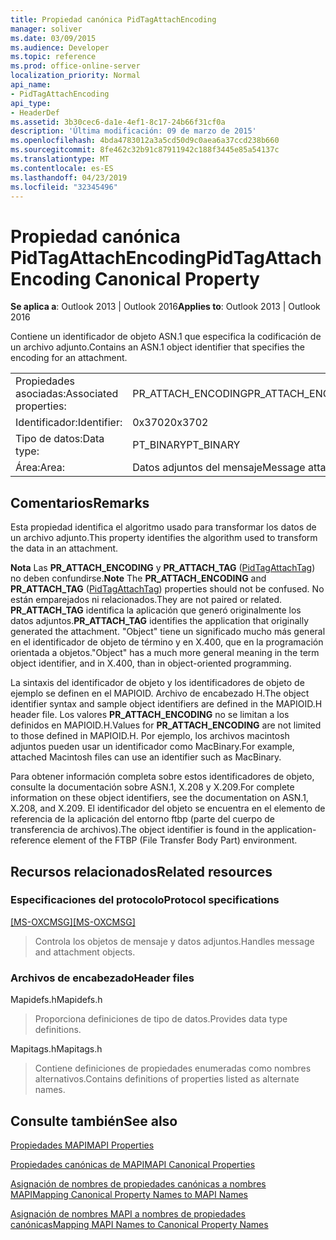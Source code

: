 ```yaml
---
title: Propiedad canónica PidTagAttachEncoding
manager: soliver
ms.date: 03/09/2015
ms.audience: Developer
ms.topic: reference
ms.prod: office-online-server
localization_priority: Normal
api_name:
- PidTagAttachEncoding
api_type:
- HeaderDef
ms.assetid: 3b30cec6-da1e-4ef1-8c17-24b66f31cf0a
description: 'Última modificación: 09 de marzo de 2015'
ms.openlocfilehash: 4bda4783012a3a5cd50d9c0aea6a37ccd238b660
ms.sourcegitcommit: 8fe462c32b91c87911942c188f3445e85a54137c
ms.translationtype: MT
ms.contentlocale: es-ES
ms.lasthandoff: 04/23/2019
ms.locfileid: "32345496"
---
```

# <a name="pidtagattachencoding-canonical-property"></a><span data-ttu-id="ef7d4-103">Propiedad canónica PidTagAttachEncoding</span><span class="sxs-lookup"><span data-stu-id="ef7d4-103">PidTagAttachEncoding Canonical Property</span></span>

  
  
<span data-ttu-id="ef7d4-104">**Se aplica a**: Outlook 2013 | Outlook 2016</span><span class="sxs-lookup"><span data-stu-id="ef7d4-104">**Applies to**: Outlook 2013 | Outlook 2016</span></span> 
  
<span data-ttu-id="ef7d4-105">Contiene un identificador de objeto ASN.1 que especifica la codificación de un archivo adjunto.</span><span class="sxs-lookup"><span data-stu-id="ef7d4-105">Contains an ASN.1 object identifier that specifies the encoding for an attachment.</span></span> 
  
|||
|:-----|:-----|
|<span data-ttu-id="ef7d4-106">Propiedades asociadas:</span><span class="sxs-lookup"><span data-stu-id="ef7d4-106">Associated properties:</span></span>  <br/> |<span data-ttu-id="ef7d4-107">PR_ATTACH_ENCODING</span><span class="sxs-lookup"><span data-stu-id="ef7d4-107">PR_ATTACH_ENCODING</span></span>  <br/> |
|<span data-ttu-id="ef7d4-108">Identificador:</span><span class="sxs-lookup"><span data-stu-id="ef7d4-108">Identifier:</span></span>  <br/> |<span data-ttu-id="ef7d4-109">0x3702</span><span class="sxs-lookup"><span data-stu-id="ef7d4-109">0x3702</span></span>  <br/> |
|<span data-ttu-id="ef7d4-110">Tipo de datos:</span><span class="sxs-lookup"><span data-stu-id="ef7d4-110">Data type:</span></span>  <br/> |<span data-ttu-id="ef7d4-111">PT_BINARY</span><span class="sxs-lookup"><span data-stu-id="ef7d4-111">PT_BINARY</span></span>  <br/> |
|<span data-ttu-id="ef7d4-112">Área:</span><span class="sxs-lookup"><span data-stu-id="ef7d4-112">Area:</span></span>  <br/> |<span data-ttu-id="ef7d4-113">Datos adjuntos del mensaje</span><span class="sxs-lookup"><span data-stu-id="ef7d4-113">Message attachment</span></span>  <br/> |
   
## <a name="remarks"></a><span data-ttu-id="ef7d4-114">Comentarios</span><span class="sxs-lookup"><span data-stu-id="ef7d4-114">Remarks</span></span>

<span data-ttu-id="ef7d4-115">Esta propiedad identifica el algoritmo usado para transformar los datos de un archivo adjunto.</span><span class="sxs-lookup"><span data-stu-id="ef7d4-115">This property identifies the algorithm used to transform the data in an attachment.</span></span>
  
 <span data-ttu-id="ef7d4-116">**Nota** Las **PR_ATTACH_ENCODING** y **PR_ATTACH_TAG** ([PidTagAttachTag](pidtagattachtag-canonical-property.md)) no deben confundirse.</span><span class="sxs-lookup"><span data-stu-id="ef7d4-116">**Note** The **PR_ATTACH_ENCODING** and **PR_ATTACH_TAG** ([PidTagAttachTag](pidtagattachtag-canonical-property.md)) properties should not be confused.</span></span> <span data-ttu-id="ef7d4-117">No están emparejados ni relacionados.</span><span class="sxs-lookup"><span data-stu-id="ef7d4-117">They are not paired or related.</span></span> <span data-ttu-id="ef7d4-118">**PR_ATTACH_TAG** identifica la aplicación que generó originalmente los datos adjuntos.</span><span class="sxs-lookup"><span data-stu-id="ef7d4-118">**PR_ATTACH_TAG** identifies the application that originally generated the attachment.</span></span> <span data-ttu-id="ef7d4-119">"Object" tiene un significado mucho más general en el identificador de objeto de término y en X.400, que en la programación orientada a objetos.</span><span class="sxs-lookup"><span data-stu-id="ef7d4-119">"Object" has a much more general meaning in the term object identifier, and in X.400, than in object-oriented programming.</span></span> 
  
<span data-ttu-id="ef7d4-120">La sintaxis del identificador de objeto y los identificadores de objeto de ejemplo se definen en el MAPIOID. Archivo de encabezado H.</span><span class="sxs-lookup"><span data-stu-id="ef7d4-120">The object identifier syntax and sample object identifiers are defined in the MAPIOID.H header file.</span></span> <span data-ttu-id="ef7d4-121">Los valores **PR_ATTACH_ENCODING** no se limitan a los definidos en MAPIOID.H.</span><span class="sxs-lookup"><span data-stu-id="ef7d4-121">Values for **PR_ATTACH_ENCODING** are not limited to those defined in MAPIOID.H.</span></span> <span data-ttu-id="ef7d4-122">Por ejemplo, los archivos macintosh adjuntos pueden usar un identificador como MacBinary.</span><span class="sxs-lookup"><span data-stu-id="ef7d4-122">For example, attached Macintosh files can use an identifier such as MacBinary.</span></span> 
  
<span data-ttu-id="ef7d4-123">Para obtener información completa sobre estos identificadores de objeto, consulte la documentación sobre ASN.1, X.208 y X.209.</span><span class="sxs-lookup"><span data-stu-id="ef7d4-123">For complete information on these object identifiers, see the documentation on ASN.1, X.208, and X.209.</span></span> <span data-ttu-id="ef7d4-124">El identificador del objeto se encuentra en el elemento de referencia de la aplicación del entorno ftbp (parte del cuerpo de transferencia de archivos).</span><span class="sxs-lookup"><span data-stu-id="ef7d4-124">The object identifier is found in the application-reference element of the FTBP (File Transfer Body Part) environment.</span></span> 
  
## <a name="related-resources"></a><span data-ttu-id="ef7d4-125">Recursos relacionados</span><span class="sxs-lookup"><span data-stu-id="ef7d4-125">Related resources</span></span>

### <a name="protocol-specifications"></a><span data-ttu-id="ef7d4-126">Especificaciones del protocolo</span><span class="sxs-lookup"><span data-stu-id="ef7d4-126">Protocol specifications</span></span>

<span data-ttu-id="ef7d4-127">[[MS-OXCMSG]](https://msdn.microsoft.com/library/7fd7ec40-deec-4c06-9493-1bc06b349682%28Office.15%29.aspx)</span><span class="sxs-lookup"><span data-stu-id="ef7d4-127">[[MS-OXCMSG]](https://msdn.microsoft.com/library/7fd7ec40-deec-4c06-9493-1bc06b349682%28Office.15%29.aspx)</span></span>
  
> <span data-ttu-id="ef7d4-128">Controla los objetos de mensaje y datos adjuntos.</span><span class="sxs-lookup"><span data-stu-id="ef7d4-128">Handles message and attachment objects.</span></span>
    
### <a name="header-files"></a><span data-ttu-id="ef7d4-129">Archivos de encabezado</span><span class="sxs-lookup"><span data-stu-id="ef7d4-129">Header files</span></span>

<span data-ttu-id="ef7d4-130">Mapidefs.h</span><span class="sxs-lookup"><span data-stu-id="ef7d4-130">Mapidefs.h</span></span>
  
> <span data-ttu-id="ef7d4-131">Proporciona definiciones de tipo de datos.</span><span class="sxs-lookup"><span data-stu-id="ef7d4-131">Provides data type definitions.</span></span>
    
<span data-ttu-id="ef7d4-132">Mapitags.h</span><span class="sxs-lookup"><span data-stu-id="ef7d4-132">Mapitags.h</span></span>
  
> <span data-ttu-id="ef7d4-133">Contiene definiciones de propiedades enumeradas como nombres alternativos.</span><span class="sxs-lookup"><span data-stu-id="ef7d4-133">Contains definitions of properties listed as alternate names.</span></span>
    
## <a name="see-also"></a><span data-ttu-id="ef7d4-134">Consulte también</span><span class="sxs-lookup"><span data-stu-id="ef7d4-134">See also</span></span>



[<span data-ttu-id="ef7d4-135">Propiedades MAPI</span><span class="sxs-lookup"><span data-stu-id="ef7d4-135">MAPI Properties</span></span>](mapi-properties.md)
  
[<span data-ttu-id="ef7d4-136">Propiedades canónicas de MAPI</span><span class="sxs-lookup"><span data-stu-id="ef7d4-136">MAPI Canonical Properties</span></span>](mapi-canonical-properties.md)
  
[<span data-ttu-id="ef7d4-137">Asignación de nombres de propiedades canónicas a nombres MAPI</span><span class="sxs-lookup"><span data-stu-id="ef7d4-137">Mapping Canonical Property Names to MAPI Names</span></span>](mapping-canonical-property-names-to-mapi-names.md)
  
[<span data-ttu-id="ef7d4-138">Asignación de nombres MAPI a nombres de propiedades canónicas</span><span class="sxs-lookup"><span data-stu-id="ef7d4-138">Mapping MAPI Names to Canonical Property Names</span></span>](mapping-mapi-names-to-canonical-property-names.md)


